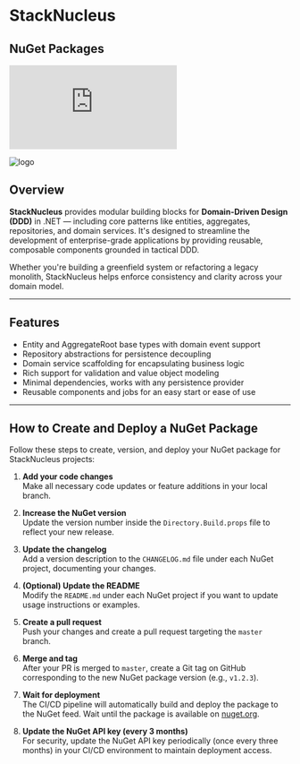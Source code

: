 # StackNucleus

## NuGet Packages

[![StackNucleus.DDD.Application](https://img.shields.io/nuget/v/StackNucleus.DDD.Application)](https://www.nuget.org/packages/StackNucleus.DDD.Application)

![logo](https://github.com/user-attachments/assets/e3b349a6-0c3f-4fba-9f02-b4a94790d445)

## Overview

**StackNucleus** provides modular building blocks for **Domain-Driven Design (DDD)** in .NET — including core patterns like entities, aggregates, repositories, and domain services. It's designed to streamline the development of enterprise-grade applications by providing reusable, composable components grounded in tactical DDD.

Whether you're building a greenfield system or refactoring a legacy monolith, StackNucleus helps enforce consistency and clarity across your domain model.

---

## Features

- Entity and AggregateRoot base types with domain event support
- Repository abstractions for persistence decoupling
- Domain service scaffolding for encapsulating business logic
- Rich support for validation and value object modeling
- Minimal dependencies, works with any persistence provider
- Reusable components and jobs for an easy start or ease of use

---

## How to Create and Deploy a NuGet Package

Follow these steps to create, version, and deploy your NuGet package for StackNucleus projects:

1. **Add your code changes**  
   Make all necessary code updates or feature additions in your local branch.

2. **Increase the NuGet version**  
   Update the version number inside the `Directory.Build.props` file to reflect your new release.

3. **Update the changelog**  
   Add a version description to the `CHANGELOG.md` file under each NuGet project, documenting your changes.

4. **(Optional) Update the README**  
   Modify the `README.md` under each NuGet project if you want to update usage instructions or examples.

5. **Create a pull request**  
   Push your changes and create a pull request targeting the `master` branch.

6. **Merge and tag**  
   After your PR is merged to `master`, create a Git tag on GitHub corresponding to the new NuGet package version (e.g., `v1.2.3`).

7. **Wait for deployment**  
   The CI/CD pipeline will automatically build and deploy the package to the NuGet feed. Wait until the package is available on [nuget.org](https://www.nuget.org/).

8. **Update the NuGet API key (every 3 months)**  
   For security, update the NuGet API key periodically (once every three months) in your CI/CD environment to maintain deployment access.
